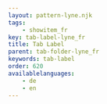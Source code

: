 ```yaml
---
layout: pattern-lyne.njk
tags:
    - showitem_fr
key: tab-label-lyne_fr
title: Tab Label
parent: tab-folder-lyne_fr
keywords: tab-label
order: 620
availablelanguages: 
    - de
    - en
---
```

